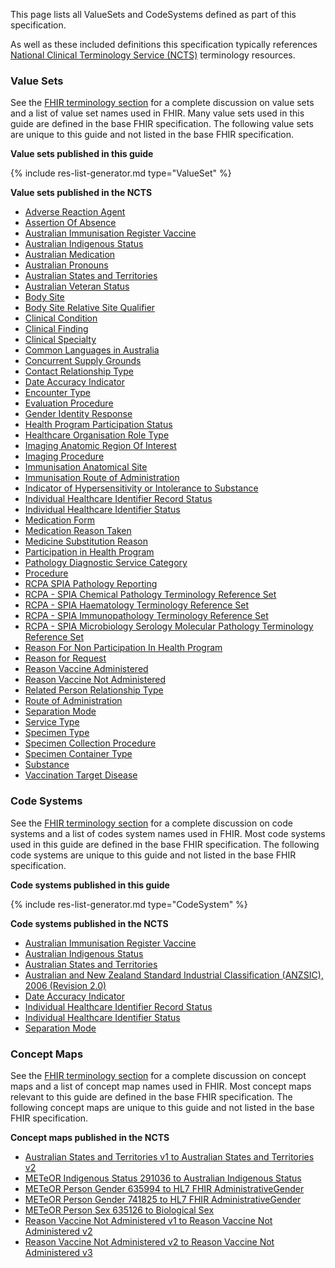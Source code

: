 
This page lists all ValueSets and CodeSystems defined as part of this specification. 

As well as these included definitions this specification typically references [National Clinical Terminology Service (NCTS)](https://www.healthterminologies.gov.au/integration/R4/fhir) terminology resources. 

### Value Sets

See the [FHIR terminology section]({{site.data.fhir.path}}terminologies-valuesets.html) for a complete discussion on value sets and a list of value set names used in FHIR.  Many value sets used in this guide are defined in the base FHIR specification. The following value sets are unique to this guide and not listed in the base FHIR specification.

**Value sets published in this guide**
<!-- ================================================ -->
<!--  use this line to include an autogenerated list of all profiles and highlight new ones using the input/data/new_stuff.yml list.  Remove it if you would like to hand generate it -->

{% include res-list-generator.md type="ValueSet" %}

<!-- ================================================ -->

**Value sets published in the NCTS**
- [Adverse Reaction Agent](https://healthterminologies.gov.au/fhir/ValueSet/adverse-reaction-agent-1)
- [Assertion Of Absence](https://healthterminologies.gov.au/fhir/ValueSet/assertion-of-absence-1)
- [Australian Immunisation Register Vaccine](https://healthterminologies.gov.au/fhir/ValueSet/australian-immunisation-register-vaccine-1)
- [Australian Indigenous Status](https://healthterminologies.gov.au/fhir/ValueSet/australian-indigenous-status-1)
- [Australian Medication](https://healthterminologies.gov.au/fhir/ValueSet/australian-medication-1)
- [Australian Pronouns](https://healthterminologies.gov.au/fhir/ValueSet/australian-pronouns-1)
- [Australian States and Territories](https://healthterminologies.gov.au/fhir/ValueSet/australian-states-territories-2)
- [Australian Veteran Status](https://healthterminologies.gov.au/fhir/ValueSet/australian-veteran-status-1)
- [Body Site](https://healthterminologies.gov.au/fhir/ValueSet/body-site-1)
- [Body Site Relative Site Qualifier](https://healthterminologies.gov.au/fhir/ValueSet/body-site-relative-site-qualifier-1)
- [Clinical Condition](https://healthterminologies.gov.au/fhir/ValueSet/clinical-condition-1)
- [Clinical Finding](https://healthterminologies.gov.au/fhir/ValueSet/clinical-finding-1)
- [Clinical Specialty](https://healthterminologies.gov.au/fhir/ValueSet/clinical-specialty-1)
- [Common Languages in Australia](https://healthterminologies.gov.au/fhir/ValueSet/common-languages-australia-2)
- [Concurrent Supply Grounds](https://healthterminologies.gov.au/fhir/ValueSet/concurrent-supply-grounds-1)
- [Contact Relationship Type](https://healthterminologies.gov.au/fhir/ValueSet/contact-relationship-type-3)
- [Date Accuracy Indicator](https://healthterminologies.gov.au/fhir/ValueSet/date-accuracy-indicator-1)
- [Encounter Type](https://healthterminologies.gov.au/fhir/ValueSet/encounter-type-1)
- [Evaluation Procedure](https://healthterminologies.gov.au/fhir/ValueSet/evaluation-procedure-1)
- [Gender Identity Response](https://healthterminologies.gov.au/fhir/ValueSet/gender-identity-response-1)
- [Health Program Participation Status](https://healthterminologies.gov.au/fhir/ValueSet/health-program-participation-status-1)
- [Healthcare Organisation Role Type](https://healthterminologies.gov.au/fhir/ValueSet/healthcare-organisation-role-type-1)
- [Imaging Anatomic Region Of Interest](https://healthterminologies.gov.au/fhir/ValueSet/imaging-anatomic-region-of-interest-1)
- [Imaging Procedure](https://healthterminologies.gov.au/fhir/ValueSet/imaging-procedure-1)
- [Immunisation Anatomical Site](https://healthterminologies.gov.au/fhir/ValueSet/immunisation-anatomical-site-1)
- [Immunisation Route of Administration](https://healthterminologies.gov.au/fhir/ValueSet/immunisation-route-of-administration-1)
- [Indicator of Hypersensitivity or Intolerance to Substance](https://healthterminologies.gov.au/fhir/ValueSet/indicator-hypersensitivity-intolerance-to-substance-2)
- [Individual Healthcare Identifier Record Status](https://healthterminologies.gov.au/fhir/ValueSet/ihi-record-status-1)
- [Individual Healthcare Identifier Status](https://healthterminologies.gov.au/fhir/ValueSet/ihi-status-1)
- [Medication Form](https://healthterminologies.gov.au/fhir/ValueSet/medication-form-1)
- [Medication Reason Taken](https://healthterminologies.gov.au/fhir/ValueSet/medication-reason-taken-1)
- [Medicine Substitution Reason](https://healthterminologies.gov.au/fhir/ValueSet/medicine-substitution-reason-1)
- [Participation in Health Program](https://healthterminologies.gov.au/fhir/ValueSet/participation-in-health-program-1)
- [Pathology Diagnostic Service Category](https://healthterminologies.gov.au/fhir/ValueSet/pathology-diagnostic-service-category-1)
- [Procedure](https://healthterminologies.gov.au/fhir/ValueSet/procedure-1)
- [RCPA SPIA Pathology Reporting](https://healthterminologies.gov.au/fhir/ValueSet/spia-pathology-reporting-1)
- [RCPA - SPIA Chemical Pathology Terminology Reference Set](https://www.healthterminologies.gov.au/integration/R4/fhir/ValueSet/spia-chemical-pathology-refset-3?ui:source=search)
- [RCPA - SPIA Haematology Terminology Reference Set](https://www.healthterminologies.gov.au/integration/R4/fhir/ValueSet/spia-haematology-refset-3?ui:source=search)
- [RCPA - SPIA Immunopathology Terminology Reference Set](https://www.healthterminologies.gov.au/integration/R4/fhir/ValueSet/spia-immunopathology-refset-3?ui:source=search)
- [RCPA - SPIA Microbiology Serology Molecular Pathology Terminology Reference Set](https://www.healthterminologies.gov.au/integration/R4/fhir/ValueSet/spia-microbiology-serology-molecular-refset-3?ui:source=search)
- [Reason For Non Participation In Health Program](https://healthterminologies.gov.au/fhir/ValueSet/reason-non-participation-health-program-1)
- [Reason for Request](https://healthterminologies.gov.au/fhir/ValueSet/reason-for-request-1)
- [Reason Vaccine Administered](https://healthterminologies.gov.au/fhir/ValueSet/reason-vaccine-administered-1)
- [Reason Vaccine Not Administered](https://healthterminologies.gov.au/fhir/ValueSet/reason-vaccine-not-administered-3)
- [Related Person Relationship Type](https://healthterminologies.gov.au/fhir/ValueSet/related-person-relationship-type-1)
- [Route of Administration](https://healthterminologies.gov.au/fhir/ValueSet/route-of-administration-1)
- [Separation Mode](https://healthterminologies.gov.au/fhir/ValueSet/separation-mode-1)
- [Service Type](https://healthterminologies.gov.au/fhir/ValueSet/service-type-1)
- [Specimen Type](https://healthterminologies.gov.au/fhir/ValueSet/specimen-type-1)
- [Specimen Collection Procedure](https://healthterminologies.gov.au/fhir/ValueSet/specimen-collection-procedure-1)
- [Specimen Container Type](https://healthterminologies.gov.au/fhir/ValueSet/specimen-container-type-1)
- [Substance](https://healthterminologies.gov.au/fhir/ValueSet/substance-1)
- [Vaccination Target Disease](https://healthterminologies.gov.au/fhir/ValueSet/vaccination-target-disease-1)


### Code Systems

See the [FHIR terminology section]({{site.data.fhir.path}}terminologies-systems.html) for a complete discussion on code systems and a list of codes system names used in FHIR.  Most code systems used in this guide are defined in the base FHIR specification. The following code systems are unique to this guide and not listed in the base FHIR specification.


**Code systems published in this guide**

<!-- ================================================ -->
<!--  use this line to include an autogenerated list of all profiles and highlight new ones using the input/data/new_stuff.yml list.  Remove it if you would like to hand generate it -->

{% include res-list-generator.md type="CodeSystem" %}

<!-- ================================================ -->

**Code systems published in the NCTS**
- [Australian Immunisation Register Vaccine](https://www.healthterminologies.gov.au/integration/R4/fhir/CodeSystem/australian-immunisation-register-vaccine-20221118?ui:source=search)
- [Australian Indigenous Status](https://healthterminologies.gov.au/fhir/CodeSystem/australian-indigenous-status-1)
- [Australian States and Territories](https://healthterminologies.gov.au/fhir/CodeSystem/australian-states-territories-1)
- [Australian and New Zealand Standard Industrial Classification (ANZSIC), 2006 (Revision 2.0)](https://www.healthterminologies.gov.au/integration/R4/fhir/CodeSystem/anzsic-2006-20130626)
- [Date Accuracy Indicator](https://healthterminologies.gov.au/fhir/CodeSystem/date-accuracy-indicator-1)
- [Individual Healthcare Identifier Record Status](https://healthterminologies.gov.au/fhir/CodeSystem/ihi-record-status-1)
- [Individual Healthcare Identifier Status](https://healthterminologies.gov.au/fhir/CodeSystem/ihi-status-1)
- [Separation Mode](https://healthterminologies.gov.au/fhir/CodeSystem/separation-mode-1)

### Concept Maps

See the [FHIR terminology section]({{site.data.fhir.path}}terminologies-conceptmaps.html) for a complete discussion on concept maps and a list of concept map names used in FHIR.  Most concept maps relevant to this guide are defined in the base FHIR specification. The following concept maps are unique to this guide and not listed in the base FHIR specification.

**Concept maps published in the NCTS**
- [Australian States and Territories v1 to Australian States and Territories v2](https://healthterminologies.gov.au/fhir/ConceptMap/australian-states-territories-v1-to-v2-1)
- [METeOR Indigenous Status 291036 to Australian Indigenous Status](https://healthterminologies.gov.au/fhir/ConceptMap/meteor-indigenous-291036-to-australian-indigenous-status-2)
- [METeOR Person Gender 635994 to HL7 FHIR AdministrativeGender](https://healthterminologies.gov.au/fhir/ConceptMap/meteor-person-gender-635994-to-hl7-fhir-administrativegender-1)
- [METeOR Person Gender 741825 to HL7 FHIR AdministrativeGender](https://healthterminologies.gov.au/fhir/ConceptMap/meteor-person-gender-741825-to-fhir-administrativegender-1)
- [METeOR Person Sex 635126 to Biological Sex](https://healthterminologies.gov.au/fhir/ConceptMap/meteor-person-sex-635126-to-biological-sex-1)
- [Reason Vaccine Not Administered v1 to Reason Vaccine Not Administered v2](https://healthterminologies.gov.au/fhir/ConceptMap/reason-vaccine-not-administered-v1-to-v2-1)
- [Reason Vaccine Not Administered v2 to Reason Vaccine Not Administered v3](https://healthterminologies.gov.au/fhir/ConceptMap/reason-vaccine-not-administered-v2-to-v3-1)
